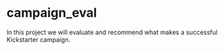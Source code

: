 # campaign_eval
In this project we will evaluate and recommend what makes a successful Kickstarter campaign.
